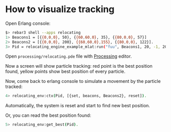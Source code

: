 How to visualize tracking
=========================

Open Erlang console:

```bash
$> rebar3 shell --apps relocating
1> Beacons1 = [{{0,0,0}, 50}, {{60,60,0}, 35}, {{80,0,0}, 57}]
2> Beacons2 = [{{0,0,0}, 200}, {{60,60,0},155}, {{80,0,0}, 122}].
3> Pid = relocating_engine_example_mlat:run("fuu", Beacons1, 20, -1, 20).
```

Open `processing/relocating.pde` file with
[Processing](https://processing.org/) editor.

Now a screen will show particle tracking: red point is the best position found,
yellow points show best position of every particle.

Now, come back to erlang console to simulate a movement by the particle
tracked:

```bash
4> relocating_env:ctx(Pid, [{set, beacons, Beacons2}, reset]).
```

Automatically, the system is reset and start to find new best position.

Or, you can read the best position found:

```bash
5> relocating_env:get_best(Pid).
```
